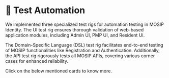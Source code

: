 # 👾 Test Automation

We implemented three specialized test rigs for automation testing in MOSIP Identity. The UI test rig ensures thorough validation of web-based application modules, including Admin UI, PMP UI, and Resident UI.

The Domain-Specific Language (DSL) test rig facilitates end-to-end testing of MOSIP functionalities like Registration and Authentication. Additionally, the API test rig rigorously tests all MOSIP APIs, covering various corner cases for enhanced reliability.

Click on the below mentioned cards to know more.


